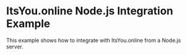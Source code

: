 # ItsYou.online Node.js Integration Example

This example shows how to integrate with ItsYou.online from a Node.js server.
